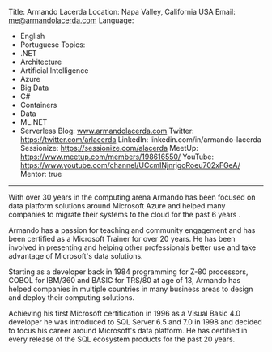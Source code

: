 Title: Armando Lacerda
Location: Napa Valley, California USA
Email: me@armandolacerda.com
Language:
  - English
  - Portuguese
Topics:
  - .NET
  - Architecture
  - Artificial Intelligence
  - Azure
  - Big Data
  - C#
  - Containers
  - Data
  - ML.NET
  - Serverless
Blog: www.armandolacerda.com
Twitter: https://twitter.com/arlacerda
LinkedIn: linkedin.com/in/armando-lacerda
Sessionize: https://sessionize.com/alacerda
MeetUp: https://www.meetup.com/members/198616550/
YouTube: https://www.youtube.com/channel/UCcmINjnrjgoRoeu702xFGeA/
Mentor: true
---
With over 30 years in the computing arena Armando has been focused on data platform solutions around Microsoft Azure and helped many companies to migrate their systems to the cloud for the past 6 years . 

Armando has a passion for teaching and community engagement and has been certified as a Microsoft Trainer for over 20 years. He has been involved in presenting and helping other professionals better use and take advantage of Microsoft's data solutions. 

Starting as a developer back in 1984 programming for Z-80 processors, COBOL for IBM/360 and BASIC for TRS/80 at age of 13, Armando has helped companies in multiple countries in many business areas to design and deploy their computing solutions. 

Achieving his first Microsoft certification in 1996 as a Visual Basic 4.0 developer he was introduced to SQL Server 6.5 and 7.0 in 1998 and decided to focus his career around Microsoft's data platform. He has certified in every release of the SQL ecosystem products for the past 20 years.
